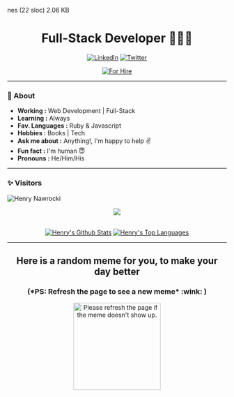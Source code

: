 nes (22 sloc)  2.06 KB
   
<h1 align="center">  Full-Stack Developer 👨🏻‍💻 </h1>


<p align="center"> 
<a href="https://www.linkedin.com/in/henry-nawrocki/"><img alt="LinkedIn" src="https://img.shields.io/badge/-Henry_Nawrocki-blue?style=flat-square&logo=Linkedin&logoColor=white&link=https://www.linkedin.com/in/henry-nawrocki/"></a>
<a href="https://twitter.com/hsztanski"><img alt="Twitter" src="https://img.shields.io/badge/-hsztanski-1ca0f1?style=flat-square&logo=twitter&logoColor=white&link=https://twitter.com/hsztanski"></a>
</p>
<p align="center"> <a href="#"><img alt="For Hire" src="https://img.shields.io/badge/-Love Challenges!-1ca0f1?style=for-the-badge&color=c1c1c1"></a> </p>

---
### 🤔 About
-  **Working :**  Web Development | Full-Stack
-  **Learning :** Always
-  **Fav. Languages :** Ruby & Javascript
-  **Hobbies :** Books | Tech
-  **Ask me about :** Anything!, I'm happy to help :v:
-  **Fun fact :** I'm human :innocent:
-  **Pronouns :** He/Him/His

---
### ✨ Visitors 

<p align="left"> <img src="https://komarev.com/ghpvc/?username=hsztan" alt="Henry Nawrocki" /> </p>

<p align="center">
<img src="https://i.imgur.com/YCw47Dm.gif">
 </p>
 <br/>
 <div align="center" width="280px" >
  <a href="https://github.com/hsztan/github-readme-stats"><img alt="Henry's Github Stats" src="https://github-readme-stats.vercel.app/api?username=hsztan&theme=dark&show_icons=true&hide_border=true&bg_color=0D1117" /></a>
  <a href="https://github.com/hsztan/github-readme-stats"><img alt="Henry's Top Languages" src="https://github-readme-stats.vercel.app/api/top-langs/?username=hsztan&langs_count=8&count_private=true&layout=compact&theme=react&hide_border=true&bg_color=0D1117&title_color=fff&text_color=9f9f9f"/></a>
 <br/>
</div>

---

<h2 align="center"> Here is a random meme for you, to make your day better </h2>
<h3 align="center">(*PS: Refresh the page to see a new meme* :wink: )</h3>

<p align="center">
<a href="https://github.com/techytushar/random-memer"><img src='https://random-memer.herokuapp.com/' title="Meme" alt="Please refresh the page if the meme doesn't show up." height="200"></a> <p>

